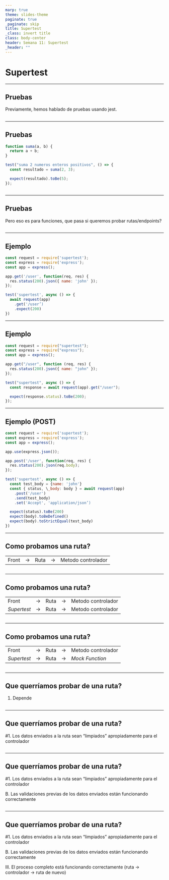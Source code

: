 ```yaml
---
marp: true
theme: slides-theme
paginate: true
_paginate: skip
title: Supertest
_class: invert title
class: body-center
header: Semana 11: Supertest
_header: ""
---
```


# Supertest

---

<!--
_class: body-center align-center
 -->

## Pruebas

Previamente, hemos hablado de pruebas usando jest.

##

---

## Pruebas

```js
function suma(a, b) {
  return a + b;
}

test("suma 2 numeros enteros positivos", () => {
  const resultado = suma(2, 3);

  expect(resultado).toBe(5);
});
```

##

---

<!--
_class: body-center align-center
 -->

## Pruebas

Pero eso es para funciones, que pasa si queremos probar
rutas/endpoints?

##

---

## Ejemplo

```js
const request = require('supertest');
const express = require('express');
const app = express();

app.get('/user', function(req, res) {
  res.status(200).json({ name: 'john' });
});

test('supertest', async () => {
  await request(app)
    .get('/user’)
    .expect(200)
})
```

---

## Ejemplo

```js
const request = require("supertest");
const express = require("express");
const app = express();

app.get("/user", function (req, res) {
  res.status(200).json({ name: "john" });
});

test("supertest", async () => {
  const response = await request(app).get("/user");

  expect(response.status).toBe(200);
});
```

---

## Ejemplo (POST)

```js
const request = require('supertest');
const express = require('express');
const app = express();

app.use(express.json());

app.post('/user', function(req, res) {
  res.status(200).json(req.body);
});

test('supertest', async () => {
  const test_body = {name: 'john'}
  const { status, \_body: body } = await request(app)
    .post('/user')
    .send(test_body)
    .set('Accept', 'application/json’)

  expect(status).toBe(200)
  expect(body).toBeDefined()
  expect(body).toStrictEqual(test_body)
})
```

---

<!--
_class: body-center align-center
 -->

## Como probamos una ruta?

|       |     |      |     |                    |
| ----- | --- | ---- | --- | ------------------ |
| Front | ->  | Ruta | ->  | Metodo controlador |

##

---

<!--
_class: body-center align-center
 -->

## Como probamos una ruta?

|             |     |      |     |                    |
| ----------- | --- | ---- | --- | ------------------ |
| Front       | ->  | Ruta | ->  | Metodo controlador |
| _Supertest_ | ->  | Ruta | ->  | Metodo controlador |

##

---

<!--
_class: body-center align-center
 -->

## Como probamos una ruta?

|             |     |      |     |                    |
| ----------- | --- | ---- | --- | ------------------ |
| Front       | ->  | Ruta | ->  | Metodo controlador |
| _Supertest_ | ->  | Ruta | ->  | _Mock Function_    |

##

---

## Que querríamos probar de una ruta?

1. Depende

##

---

## Que querríamos probar de una ruta?

#1. Los datos enviados a la ruta sean “limpiados” apropiadamente para el controlador

##

##

---

## Que querríamos probar de una ruta?

#1. Los datos enviados a la ruta sean “limpiados” apropiadamente para el controlador

B. Las validaciones previas de los datos enviados están funcionando correctamente

##

---

## Que querríamos probar de una ruta?

#1. Los datos enviados a la ruta sean “limpiados” apropiadamente para el controlador

B. Las validaciones previas de los datos enviados están funcionando correctamente

III. El proceso completo está funcionando correctamente (ruta -> controlador -> ruta de nuevo)
